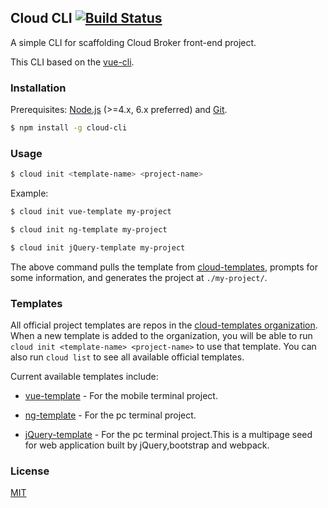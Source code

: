 ## Cloud CLI [![Build Status](https://travis-ci.org/cklwblove/cloud-cli.svg?branch=master)](https://travis-ci.org/cklwblove/cloud-cli)

A simple CLI for scaffolding Cloud Broker front-end project.

This CLI based on the [vue-cli](https://github.com/vuejs/vue-cli/).

### Installation

Prerequisites: [Node.js](https://nodejs.org/en/) (>=4.x, 6.x preferred) and [Git](https://git-scm.com/).

``` bash
$ npm install -g cloud-cli
```

### Usage

``` bash
$ cloud init <template-name> <project-name>
```

Example:

``` bash
$ cloud init vue-template my-project

$ cloud init ng-template my-project

$ cloud init jQuery-template my-project
```

The above command pulls the template from [cloud-templates](https://github.com/cloud-templates), prompts for some information, and generates the project at `./my-project/`.

### Templates

 All official project templates are repos in the [cloud-templates organization](https://github.com/cloud-templates). When a new template is added to the organization, you will be able to run `cloud init <template-name> <project-name>` to use that template. You can also run `cloud list` to see all available official templates.
 
 Current available templates include:
 
 - [vue-template](https://github.com/cloud-templates/vue-template) - For the mobile terminal project.
 
 - [ng-template](https://github.com/cloud-templates/ng-template) - For the pc terminal project.
 
  - [jQuery-template](https://github.com/cloud-templates/jQuery-template) - For the pc terminal project.This is a multipage seed for web application built by jQuery,bootstrap and webpack.

 
### License

[MIT](http://opensource.org/licenses/MIT)
